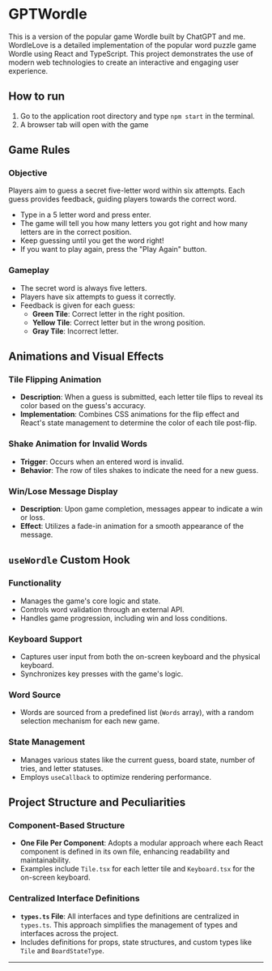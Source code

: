 # GPTWordle
This is a version of the popular game Wordle built by ChatGPT and me. WordleLove is a detailed implementation of the popular word puzzle game Wordle using React and TypeScript. This project demonstrates the use of modern web technologies to create an interactive and engaging user experience.


## How to run

1. Go to the application root directory and type `npm start` in the terminal.
2. A browser tab will open with the game

## Game Rules

### Objective
Players aim to guess a secret five-letter word within six attempts. Each guess provides feedback, guiding players towards the correct word.
- Type in a 5 letter word and press enter.
- The game will tell you how many letters you got right and how many letters are in the correct position.
- Keep guessing until you get the word right!
- If you want to play again, press the "Play Again" button.

### Gameplay
- The secret word is always five letters.
- Players have six attempts to guess it correctly.
- Feedback is given for each guess:
    - **Green Tile**: Correct letter in the right position.
    - **Yellow Tile**: Correct letter but in the wrong position.
    - **Gray Tile**: Incorrect letter.

## Animations and Visual Effects

### Tile Flipping Animation
- **Description**: When a guess is submitted, each letter tile flips to reveal its color based on the guess's accuracy.
- **Implementation**: Combines CSS animations for the flip effect and React's state management to determine the color of each tile post-flip.

### Shake Animation for Invalid Words
- **Trigger**: Occurs when an entered word is invalid.
- **Behavior**: The row of tiles shakes to indicate the need for a new guess.

### Win/Lose Message Display
- **Description**: Upon game completion, messages appear to indicate a win or loss.
- **Effect**: Utilizes a fade-in animation for a smooth appearance of the message.

## `useWordle` Custom Hook

### Functionality
- Manages the game's core logic and state.
- Controls word validation through an external API.
- Handles game progression, including win and loss conditions.

### Keyboard Support
- Captures user input from both the on-screen keyboard and the physical keyboard.
- Synchronizes key presses with the game's logic.

### Word Source
- Words are sourced from a predefined list (`Words` array), with a random selection mechanism for each new game.

### State Management
- Manages various states like the current guess, board state, number of tries, and letter statuses.
- Employs `useCallback` to optimize rendering performance.

## Project Structure and Peculiarities

### Component-Based Structure
- **One File Per Component**: Adopts a modular approach where each React component is defined in its own file, enhancing readability and maintainability.
- Examples include `Tile.tsx` for each letter tile and `Keyboard.tsx` for the on-screen keyboard.

### Centralized Interface Definitions
- **`types.ts` File**: All interfaces and type definitions are centralized in `types.ts`. This approach simplifies the management of types and interfaces across the project.
- Includes definitions for props, state structures, and custom types like `Tile` and `BoardStateType`.

---